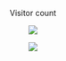 <!-- <div align="center">
	 <blockquote cite="—Mark Twain">“The secret of getting ahead is getting started.” 📈🎯
 		<br/><cite>—Mark Twain</cite></blockquote><br/>
</div> -->

<div align="center"> 
	<p>Visitor count</p>
	<a href="https://github.com/syukronarie">
  	<img src="https://profile-counter.glitch.me/syukronarie/count.svg" />
	</a>
</div>

<p align="center">
  <img src="https://capsule-render.vercel.app/api?type=waving&color=gradient&height=60&section=footer"/>
</p>
